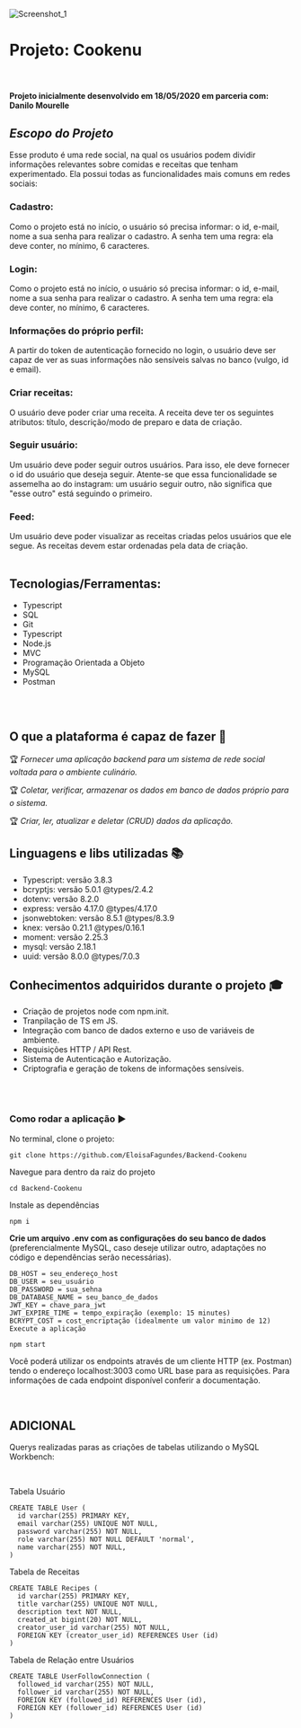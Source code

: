 
![Screenshot_1](https://user-images.githubusercontent.com/45580434/79641791-06e1c100-8170-11ea-8ecf-b6c889805d55.png)
<br>

# Projeto: Cookenu
<br>

#### Projeto inicialmente desenvolvido em 18/05/2020 em parceria com: Danilo Mourelle

## _Escopo do Projeto_
Esse produto é  uma rede social, na qual os usuários podem dividir informações relevantes sobre comidas e receitas que tenham experimentado. Ela possui todas as funcionalidades mais comuns em redes sociais:

### Cadastro:
Como o projeto está no início, o usuário só precisa informar: o id, e-mail, nome a sua senha para realizar o cadastro. A senha tem uma regra: ela deve conter, no mínimo, 6 caracteres.

### Login:
Como o projeto está no início, o usuário só precisa informar: o id, e-mail, nome a sua senha para realizar o cadastro. A senha tem uma regra: ela deve conter, no mínimo, 6 caracteres.
<br>
### Informações do próprio perfil:
A partir do token de autenticação fornecido no login, o usuário deve ser capaz de ver as suas informações não sensíveis salvas no banco (vulgo, id e email).
<br>
### Criar receitas:
O usuário deve poder criar uma receita. A receita deve ter os seguintes atributos: título, descrição/modo de preparo e data de criação.
<br>
### Seguir usuário:
Um usuário deve poder seguir outros usuários. Para isso, ele deve fornecer o id do usuário que deseja seguir. Atente-se que essa funcionalidade se assemelha ao do instagram: um usuário seguir outro, não significa que "esse outro" está seguindo o primeiro.
<br>
### Feed:
Um usuário deve poder visualizar as receitas criadas pelos usuários que ele segue. As receitas devem estar ordenadas pela data de criação.
<br>
<br>

## Tecnologias/Ferramentas:
- Typescript
- SQL
- Git
- Typescript
- Node.js
- MVC
- Programação Orientada a Objeto
- MySQL
- Postman
<br>
<br>

## O que a plataforma é capaz de fazer 🏁

🏆 _Fornecer uma aplicação backend para um sistema de rede social voltada para o ambiente culinário._

🏆 _Coletar, verificar, armazenar os dados em banco de dados próprio para o sistema._

🏆 _Criar, ler, atualizar e deletar (CRUD) dados da aplicação._
<br>

## Linguagens e libs utilizadas 📚
- Typescript: versão 3.8.3
- bcryptjs: versão 5.0.1 @types/2.4.2
- dotenv: versão 8.2.0
- express: versão 4.17.0 @types/4.17.0
- jsonwebtoken: versão 8.5.1 @types/8.3.9
- knex: versão 0.21.1 @types/0.16.1
- moment: versão 2.25.3
- mysql: versão 2.18.1
- uuid: versão 8.0.0 @types/7.0.3


## Conhecimentos adquiridos durante o projeto 🎓
- Criação de projetos node com npm.init.
- Tranpilação de TS em JS.
- Integração com banco de dados externo e uso de variáveis de ambiente.
- Requisições HTTP / API Rest.
- Sistema de Autenticação e Autorização.
- Criptografia e geração de tokens de informações sensíveis.
<br>
<br>

### Como rodar a aplicação ▶️

No terminal, clone o projeto:

```
git clone https://github.com/EloisaFagundes/Backend-Cookenu
```
Navegue para dentro da raiz do projeto

```
cd Backend-Cookenu
```
Instale as dependências

```
npm i
```
**Crie um arquivo .env com as configurações do seu banco de dados** (preferencialmente MySQL, caso deseje utilizar outro, adaptações no código e dependências serão necessárias).

```
DB_HOST = seu_endereço_host
DB_USER = seu_usuário
DB_PASSWORD = sua_sehna
DB_DATABASE_NAME = seu_banco_de_dados
JWT_KEY = chave_para_jwt
JWT_EXPIRE_TIME = tempo_expiração (exemplo: 15 minutes)
BCRYPT_COST = cost_encriptação (idealmente um valor minimo de 12)
Execute a aplicação
```

```
npm start
```

Você poderá utilizar os endpoints através de um cliente HTTP (ex. Postman) tendo o endereço localhost:3003 como URL base para as requisições. Para informações de cada endpoint disponível conferir a documentação.


<br>

## ADICIONAL

Querys realizadas paras as criações de tabelas utilizando o MySQL Workbench:

<br>

Tabela Usuário
```
CREATE TABLE User (
  id varchar(255) PRIMARY KEY,
  email varchar(255) UNIQUE NOT NULL,
  password varchar(255) NOT NULL,
  role varchar(255) NOT NULL DEFAULT 'normal',
  name varchar(255) NOT NULL,
)
```

Tabela de Receitas
```
CREATE TABLE Recipes (
  id varchar(255) PRIMARY KEY,
  title varchar(255) UNIQUE NOT NULL,
  description text NOT NULL,
  created_at bigint(20) NOT NULL,
  creator_user_id varchar(255) NOT NULL,
  FOREIGN KEY (creator_user_id) REFERENCES User (id)
)
```

Tabela de Relação entre Usuários
```
CREATE TABLE UserFollowConnection (
  followed_id varchar(255) NOT NULL,
  follower_id varchar(255) NOT NULL,
  FOREIGN KEY (followed_id) REFERENCES User (id),
  FOREIGN KEY (follower_id) REFERENCES User (id)
)
```
